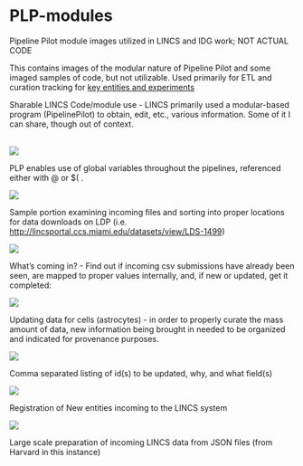# PLP-modules
Pipeline Pilot module images utilized in LINCS and IDG work; NOT ACTUAL CODE

This contains images of the modular nature of Pipeline Pilot and some imaged samples of code, but not utilizable. Used primarily for ETL and curation tracking for [key entities and experiments](https://lincsproject.org/LINCS/data/standards)


Sharable LINCS Code/module use - LINCS primarily used a modular-based program (PipelinePilot) to obtain, edit, etc., various information. Some of it I can share, though out of context.</br>
</br>

![](https://imgur.com/DlDi9j8.png)

PLP enables use of global variables throughout the pipelines, referenced either with @ or $( .

![](https://imgur.com/BB41aJR.png)

Sample portion examining incoming files and sorting into proper locations for data downloads on LDP (i.e. http://lincsportal.ccs.miami.edu/datasets/view/LDS-1499)

![](https://imgur.com/G6uO87m.png)  
  
  

What’s coming in? - Find out if incoming csv submissions have already been seen, are mapped to proper values internally, and, if new or updated, get it completed:

![](https://imgur.com/UyDvE6O.png)

Updating data for cells (astrocytes) - in order to properly curate the mass amount of data, new information being brought in needed to be organized and indicated for provenance purposes.

![](https://imgur.com/5hWAaw1.png)

Comma separated listing of id(s) to be updated, why, and what field(s)

![](https://imgur.com/UyDvE6O.png)
  
    
    
Registration of New entities incoming to the LINCS system

![](https://imgur.com/elhrLSs.png)

Large scale preparation of incoming LINCS data from JSON files (from Harvard in this instance)
